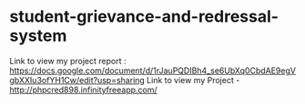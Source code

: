 # student-grievance-and-redressal-system

Link to view my project report : https://docs.google.com/document/d/1rJauPQDIBh4_se6UbXq0CbdAE9egVgbXXIu3ofYH1Cw/edit?usp=sharing 
Link to view my Project - http://phpcred898.infinityfreeapp.com/
